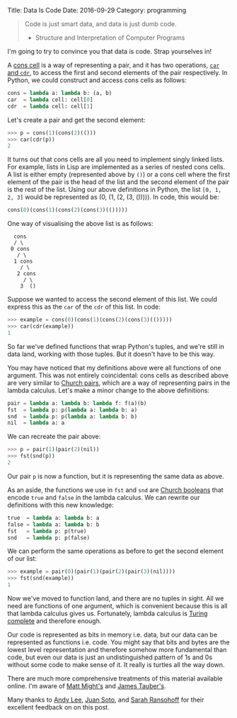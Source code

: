 Title: Data Is Code
Date: 2016-09-29
Category: programming

> Code is just smart data, and data is just dumb code.
>
> - Structure and Interpretation of Computer Programs

I'm going to try to convince you that data is code. Strap yourselves in!

A [cons cell](https://en.wikipedia.org/wiki/Cons) is a way of representing a
pair, and it has two operations, [`car` and
`cdr`](https://en.wikipedia.org/wiki/CAR_and_CDR), to access the first and
second elements of the pair respectively. In Python, we could construct and
access cons cells as follows:

```python
cons = lambda a: lambda b: (a, b)
car  = lambda cell: cell[0]
cdr  = lambda cell: cell[1]
```

Let's create a pair and get the second element:

```python
>>> p = cons(1)(cons(2)(()))
>>> car(cdr(p))
2
```

It turns out that cons cells are all you need to implement singly linked lists.
For example, lists in Lisp are implemented as a series of nested cons cells. A
list is either empty (represented above by `()`) or a cons cell where the first
element of the pair is the head of the list and the second element of the pair
is the rest of the list. Using our above definitions in Python, the list `[0,
1, 2, 3]` would be represented as (0, (1, (2, (3, ())))).  In code, this would
be:

```python
cons(0)(cons(1)(cons(2)(cons(3)(()))))
```

One way of visualising the above list is as follows:

```
  cons
  / \
 0 cons
   / \
  1 cons
    / \
   2 cons
     / \
    3  ()
```

Suppose we wanted to access the second element of this list. We could express
this as the `car` of the `cdr` of this list. In code:

```python
>>> example = cons(0)(cons(1)(cons(2)(cons(3)(()))))
>>> car(cdr(example))
1
```

So far we've defined functions that wrap Python's tuples, and we're still in
data land, working with those tuples. But it doesn't have to be this way.

You may have noticed that my definitions above were all functions of one
argument. This was not entirely coincidental: cons cells as described above are
very similar to [Church
pairs](https://en.wikipedia.org/wiki/Church_encoding#Church_pairs), which are a
way of representing pairs in the lambda calculus. Let's make a minor change to
the above definitions:

```python
pair = lambda a: lambda b: lambda f: f(a)(b)
fst  = lambda p: p(lambda a: lambda b: a)
snd  = lambda p: p(lambda a: lambda b: b)
nil  = lambda a: a
```

We can recreate the pair above:

```python
>>> p = pair(1)(pair(2)(nil))
>>> fst(snd(p))
2
```

Our pair `p` is now a function, but it is representing the same data as above.

As an aside, the functions we use in `fst` and `snd` are [Church
booleans](https://en.wikipedia.org/wiki/Church_encoding#Church_Booleans) that
encode `true` and `false` in the lambda calculus. We can rewrite our definitions
with this new knowledge:

```python
true  = lambda a: lambda b: a
false = lambda a: lambda b: b
fst   = lambda p: p(true)
snd   = lambda p: p(false)
```

We can perform the same operations as before to get the second element of our
list:

```python
>>> example = pair(0)(pair(1)(pair(2)(pair(3)(nil))))
>>> fst(snd(example))
1
```

Now we've moved to function land, and there are no tuples in sight. All we need
are functions of one argument, which is convenient because this is all that
lambda calculus gives us. Fortunately, lambda calculus is [Turing
complete](https://en.wikipedia.org/wiki/Turing_completeness) and therefore
enough.

Our code is represented as bits in memory i.e. data, but our data can be
represented as functions i.e. code. You might say that bits and bytes are the
lowest level representation and therefore somehow more fundamental than code,
but even our data is just an undistinguished pattern of 1s and 0s without some
code to make sense of it. It really is turtles all the way down.

There are much more comprehensive treatments of this material available online.
I'm aware of [Matt Might's](http://matt.might.net/articles/js-church/) and
[James Tauber's](http://jtauber.com/blog/2008/11/26/church_encoding_in_python/).

Many thanks to [Andy Lee](http://www.notesfromandy.com/), [Juan
Soto](http://juansoto.me/), and [Sarah Ransohoff](http://sranso.com/) for
their excellent feedback on on this post.
